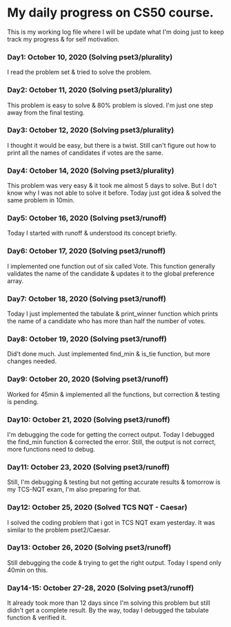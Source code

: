 # My daily progress on CS50 course.
This is my working log file where I will be update what I'm doing just to keep track my progress & for self motivation.

### Day1: October 10, 2020 (Solving pset3/plurality)
I read the problem set & tried to solve the problem.

### Day2: October 11, 2020 (Solving pset3/plurality)
This problem is easy to solve & 80% problem is sloved. I'm just one step away from the final testing.

### Day3: October 12, 2020 (Solving pset3/plurality)
I thought it would be easy, but there is a twist. Still can't figure out how to print all the names of candidates if votes are the same. 

### Day4: October 14, 2020 (Solving pset3/plurality)
This problem was very easy & it took me almost 5 days to solve. But I do't know why I was not able to solve it before. Today just got idea & solved the same problem in 10min.

### Day5: October 16, 2020 (Solving pset3/runoff)
Today I started with runoff & understood its concept briefly.

### Day6: October 17, 2020 (Solving pset3/runoff)
I implemented one function out of six called Vote. This function generally validates the name of the candidate & updates it to the global preference array.

### Day7: October 18, 2020 (Solving pset3/runoff)
Today I just implemented the tabulate & print_winner function which prints the name of a candidate who has more than half the number of votes.

### Day8: October 19, 2020 (Solving pset3/runoff)
Did't done much. Just implemented find_min & is_tie function, but more changes needed.

### Day9: October 20, 2020 (Solving pset3/runoff)
Worked for 45min & implemented all the functions, but correction & testing is pending.

### Day10: October 21, 2020 (Solving pset3/runoff)
I'm debugging the code for getting the correct output. Today I debugged the find_min function & corrected the error. Still, the output is not correct, more functions need to debug.

### Day11: October 23, 2020 (Solving pset3/runoff)
Still, I'm debugging & testing but not getting accurate results & tomorrow is my TCS-NQT exam, I'm also preparing for that.

### Day12: October 25, 2020 (Solved TCS NQT - Caesar)
I solved the coding problem that i got in TCS NQT exam yesterday. It was similar to the problem pset2/Caesar.

### Day13: October 26, 2020 (Solving pset3/runoff)
Still debugging the code & trying to get the right output. Today I spend only 40min on this.

### Day14-15: October 27-28, 2020 (Solving pset3/runoff)
It already took more than 12 days since I'm solving this problem but still didn't get a complete result. By the way, today I debugged the tabulate function & verified it. 
